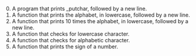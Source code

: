 0. A program that prints _putchar, followed by a new line.
1. A function that prints the alphabet, in lowercase, followed by a new line.
2. A function that prints 10 times the alphabet, in lowercase, followed by a new line.
4. A function that checks for lowercase character.
4. A function that checks for alphabetic character.
5. A function that prints the sign of a number.
